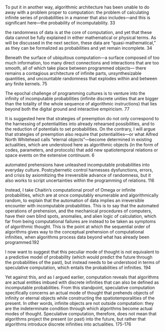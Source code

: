 To put it in another way, algorithmic architecture has been unable to do away with a problem proper to computation: the problem of calculating infinite series of probabilities in a manner that also includes—and this is significant here—the probability of incomputability. 33

the randomness of data is at the core of computation, and yet that these data cannot be fully explained in either mathematical or physical terms. As will be discussed in the next section, these data are “quasi-mathematical,” as they can be formalized as probabilities and yet remain incomplete. 34

Beneath the surface of ubiquitous computation—a surface composed of too much information, too many direct connections and interactions that are too smooth, all of which take place between programmed objects— there remains a contagious architecture of infinite parts, unsynthesizable quantities, and uncountable randomness that explodes within and between any finite kernels. 75

The epochal challenge of programming cultures is to venture into the infinity of incomputable probabilities (infinite discrete unities that are bigger than the totality of the whole sequence of algorithmic instructions) that lies beyond both the digital ground and interactive empiricism. 77

It is suggested here that strategies of preemption do not only correspond to the harnessing of potentialities into already rehearsed possibilities, and to the reduction of potentials to set probabilities. On the contrary, I will argue that strategies of preemption also require that potentialities—or what Alfred North Whitehead calls “eternal objects”—become determined in existing actualities, which are understood here as algorithmic objects (in the form of codes, parameters, and protocols) that add new spatiotemporal relations or space events on the extensive continuum. 6

automated prehensions have unleashed incomputable probabilities into everyday culture. Postcybernetic control harnesses dysfunctions, errors, and crisis by axiomitizing the irreversible advance of randomness, but it also works to script uncertainties within the programming of relations. 116

Instead, I take Chaitin’s computational proof of Omega or infinite probabilities, which are at once computably enumerable and algorithmically random, to explain that the automation of data implies an irreversible encounter with incomputable probabilities.  This is to say that the automated operations of prehension, and the mechanical procedures of computers, have their own blind spots, anomalies, and alien logic of calculation, which far from being computational failures are instead to be taken as symptoms of algorithmic thought. This is the point at which the sequential order of algorithms gives way to the conceptual prehension of computational infinities, when algorithms process data beyond what has already been programmed.192


I now want to suggest that this peculiar mode of thought is not equivalent to a predictive model of probability (which would predict the future through the probabilities of the past), but instead needs to be understood in terms of speculative computation, which entails the probabilities of infinities. 194

Yet against this, and as I argued earlier, computation reveals that algorithms are actual entities imbued with discrete infinities that can also be defined as incomputable probabilities. From this standpoint, speculative computation specifically concerns an actual mode of thought that prehends objects of infinity or eternal objects while constructing the spatiotemporalities of the present. In other words, infinite objects are not outside computation: they are the indeterminate condition through which algorithms become actual modes of thought. Speculative computation, therefore, does not mean that algorithms project the present (or past) into the future, but rather that algorithms introduce discrete infinities into actualities. 175-176


